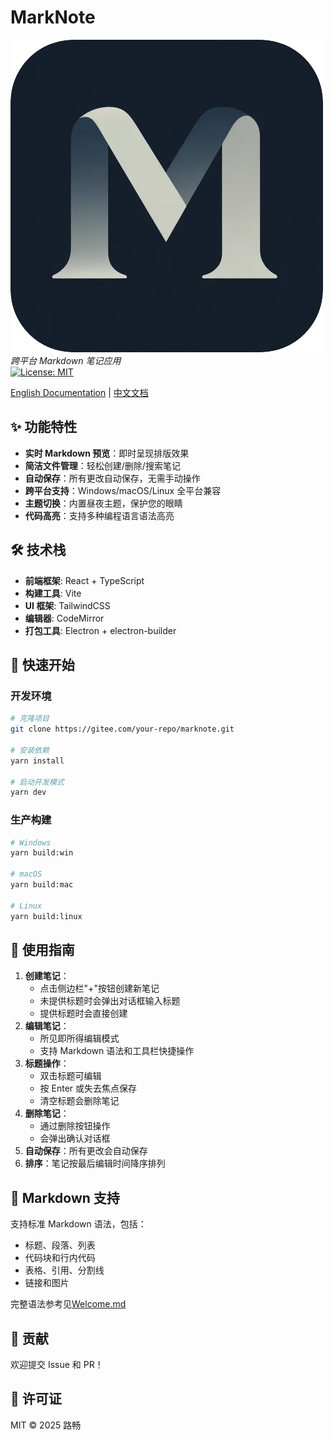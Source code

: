 # MarkNote

![MarkNote Logo](/marknote/build/icon.png)  
_跨平台 Markdown 笔记应用_  
[![License: MIT](https://img.shields.io/badge/License-MIT-yellow.svg)](https://opensource.org/licenses/MIT)

[English Documentation](./README.en.md) | [中文文档](#)

## ✨ 功能特性

- **实时 Markdown 预览**：即时呈现排版效果
- **简洁文件管理**：轻松创建/删除/搜索笔记
- **自动保存**：所有更改自动保存，无需手动操作
- **跨平台支持**：Windows/macOS/Linux 全平台兼容
- **主题切换**：内置昼夜主题，保护您的眼睛
- **代码高亮**：支持多种编程语言语法高亮

## 🛠️ 技术栈

- **前端框架**: React + TypeScript
- **构建工具**: Vite
- **UI 框架**: TailwindCSS
- **编辑器**: CodeMirror
- **打包工具**: Electron + electron-builder

## 🚀 快速开始

### 开发环境

```bash
# 克隆项目
git clone https://gitee.com/your-repo/marknote.git

# 安装依赖
yarn install

# 启动开发模式
yarn dev
```

### 生产构建

```bash
# Windows
yarn build:win

# macOS
yarn build:mac

# Linux
yarn build:linux
```

## 📖 使用指南

1. **创建笔记**：
   - 点击侧边栏"+"按钮创建新笔记
   - 未提供标题时会弹出对话框输入标题
   - 提供标题时会直接创建
2. **编辑笔记**：
   - 所见即所得编辑模式
   - 支持 Markdown 语法和工具栏快捷操作
3. **标题操作**：
   - 双击标题可编辑
   - 按 Enter 或失去焦点保存
   - 清空标题会删除笔记
4. **删除笔记**：
   - 通过删除按钮操作
   - 会弹出确认对话框
5. **自动保存**：所有更改会自动保存
6. **排序**：笔记按最后编辑时间降序排列

## 📄 Markdown 支持

支持标准 Markdown 语法，包括：

- 标题、段落、列表
- 代码块和行内代码
- 表格、引用、分割线
- 链接和图片

完整语法参考见[Welcome.md](./marknote/resources/welcomeNote.md)

## 🤝 贡献

欢迎提交 Issue 和 PR！

## 📜 许可证

MIT © 2025 路畅
